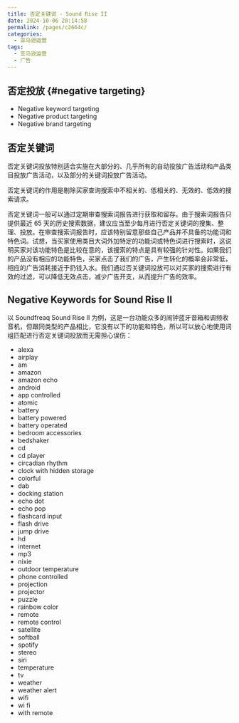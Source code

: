 ```yaml
---
title: 否定关键词 - Sound Rise II
date: 2024-10-06 20:14:58
permalink: /pages/c2664c/
categories: 
  - 亚马逊运营
tags: 
  - 亚马逊运营
  - 广告
---
```


## 否定投放 {#negative targeting}

- Negative keyword targeting
- Negative product targeting
- Negative brand targeting

## 否定关键词

否定关键词投放特别适合实施在大部分的、几乎所有的自动投放广告活动和产品类目投放广告活动，以及部分的关键词投放广告活动。

否定关键词的作用是剔除买家查询搜索中不相关的、低相关的、无效的、低效的搜索请求。

否定关键词一般可以通过定期审查搜索词报告进行获取和留存。由于搜索词报告只提供最近 65 天的历史搜索数据，建议应当至少每月进行否定关键词的搜集、整理、投放。在审查搜索词报告时，应该特别留意那些自己产品并不具备的功能词和特色词。试想，当买家使用类目大词外加特定的功能词或特色词进行搜索时，这说明买家对该功能特色是比较在意的，该搜索的特点是具有较强的针对性。如果我们的产品没有相应的功能特色，买家点击了我们的广告，产生转化的概率会非常低，相应的广告消耗接近于扔钱入水。我们通过否关键词投放可以对买家的搜索进行有效的过滤，可以降低无效点击，减少广告开支，从而提升广告的效率。

## Negative Keywords for Sound Rise II

以 Soundfreaq Sound Rise II 为例，这是一台功能众多的闹钟蓝牙音箱和调频收音机，但跟同类型的产品相比，它没有以下的功能和特色，所以可以放心地使用词组匹配进行否定关键词投放而无需担心误伤：

- alexa
- airplay
- am
- amazon
- amazon echo
- android
- app controlled
- atomic
- battery
- battery powered
- battery operated
- bedroom accessories
- bedshaker
- cd
- cd player
- circadian rhythm
- clock with hidden storage
- colorful
- dab
- docking station
- echo dot
- echo pop
- flashcard input
- flash drive
- jump drive
- hd
- internet
- mp3
- nixie
- outdoor temperature
- phone controlled
- projection
- projector
- puzzle
- rainbow color
- remote
- remote control
- satellite
- softball
- spotify
- stereo
- siri
- temperature
- tv
- weather
- weather alert
- wifi
- wi fi
- with remote
